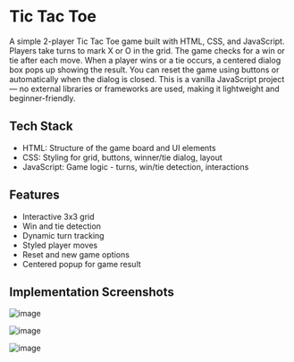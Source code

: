 # Tic Tac Toe 
A simple 2-player Tic Tac Toe game built with HTML, CSS, and JavaScript. Players take turns to mark X or O in the grid. The game checks for a win or tie after each move. When a player wins or a tie occurs, a centered dialog box pops up showing the result. You can reset the game using buttons or automatically when the dialog is closed. This is a vanilla JavaScript project — no external libraries or frameworks are used, making it lightweight and beginner-friendly.

## Tech Stack

- HTML:	Structure of the game board and UI elements
- CSS:	Styling for grid, buttons, winner/tie dialog, layout
- JavaScript:	Game logic - turns, win/tie detection, interactions

## Features

- Interactive 3x3 grid
- Win and tie detection
- Dynamic turn tracking 
- Styled player moves
- Reset and new game options
- Centered popup for game result


## **Implementation Screenshots**

![image](https://github.com/user-attachments/assets/6a83ce48-34fb-4eb9-b947-55a922a27e72)

![image](https://github.com/user-attachments/assets/8330cfb7-bda8-4f3e-979d-c2f8525c2ac4)

![image](https://github.com/user-attachments/assets/208916a5-6040-4c59-8faf-f6b999df0c8e)
